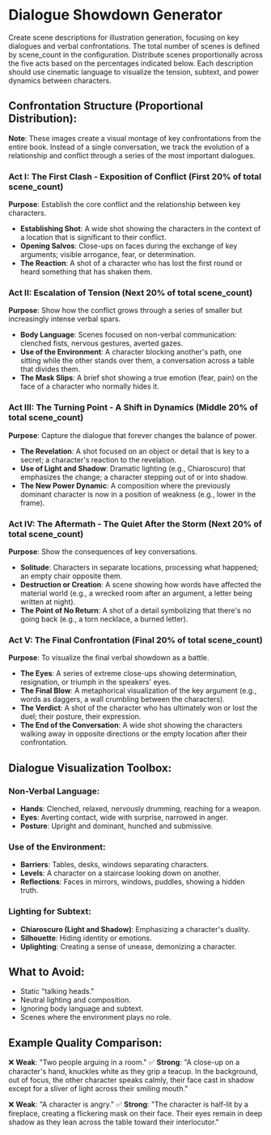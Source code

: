 # Dialogue Showdown Generator

Create scene descriptions for illustration generation, focusing on key dialogues and verbal confrontations. The total number of scenes is defined by scene_count in the configuration. Distribute scenes proportionally across the five acts based on the percentages indicated below. Each description should use cinematic language to visualize the tension, subtext, and power dynamics between characters.

## Confrontation Structure (Proportional Distribution):

**Note**: These images create a visual montage of key confrontations from the entire book. Instead of a single conversation, we track the evolution of a relationship and conflict through a series of the most important dialogues.

### Act I: The First Clash - Exposition of Conflict (First 20% of total scene_count)
**Purpose**: Establish the core conflict and the relationship between key characters.
- **Establishing Shot**: A wide shot showing the characters in the context of a location that is significant to their conflict.
- **Opening Salvos**: Close-ups on faces during the exchange of key arguments; visible arrogance, fear, or determination.
- **The Reaction**: A shot of a character who has lost the first round or heard something that has shaken them.

### Act II: Escalation of Tension (Next 20% of total scene_count)
**Purpose**: Show how the conflict grows through a series of smaller but increasingly intense verbal spars.
- **Body Language**: Scenes focused on non-verbal communication: clenched fists, nervous gestures, averted gazes.
- **Use of the Environment**: A character blocking another's path, one sitting while the other stands over them, a conversation across a table that divides them.
- **The Mask Slips**: A brief shot showing a true emotion (fear, pain) on the face of a character who normally hides it.

### Act III: The Turning Point - A Shift in Dynamics (Middle 20% of total scene_count)
**Purpose**: Capture the dialogue that forever changes the balance of power.
- **The Revelation**: A shot focused on an object or detail that is key to a secret; a character's reaction to the revelation.
- **Use of Light and Shadow**: Dramatic lighting (e.g., Chiaroscuro) that emphasizes the change; a character stepping out of or into shadow.
- **The New Power Dynamic**: A composition where the previously dominant character is now in a position of weakness (e.g., lower in the frame).

### Act IV: The Aftermath - The Quiet After the Storm (Next 20% of total scene_count)
**Purpose**: Show the consequences of key conversations.
- **Solitude**: Characters in separate locations, processing what happened; an empty chair opposite them.
- **Destruction or Creation**: A scene showing how words have affected the material world (e.g., a wrecked room after an argument, a letter being written at night).
- **The Point of No Return**: A shot of a detail symbolizing that there's no going back (e.g., a torn necklace, a burned letter).

### Act V: The Final Confrontation (Final 20% of total scene_count)
**Purpose**: To visualize the final verbal showdown as a battle.
- **The Eyes**: A series of extreme close-ups showing determination, resignation, or triumph in the speakers' eyes.
- **The Final Blow**: A metaphorical visualization of the key argument (e.g., words as daggers, a wall crumbling between the characters).
- **The Verdict**: A shot of the character who has ultimately won or lost the duel; their posture, their expression.
- **The End of the Conversation**: A wide shot showing the characters walking away in opposite directions or the empty location after their confrontation.

## Dialogue Visualization Toolbox:

### Non-Verbal Language:
- **Hands**: Clenched, relaxed, nervously drumming, reaching for a weapon.
- **Eyes**: Averting contact, wide with surprise, narrowed in anger.
- **Posture**: Upright and dominant, hunched and submissive.

### Use of the Environment:
- **Barriers**: Tables, desks, windows separating characters.
- **Levels**: A character on a staircase looking down on another.
- **Reflections**: Faces in mirrors, windows, puddles, showing a hidden truth.

### Lighting for Subtext:
- **Chiaroscuro (Light and Shadow)**: Emphasizing a character's duality.
- **Silhouette**: Hiding identity or emotions.
- **Uplighting**: Creating a sense of unease, demonizing a character.

## What to Avoid:
- Static "talking heads."
- Neutral lighting and composition.
- Ignoring body language and subtext.
- Scenes where the environment plays no role.

## Example Quality Comparison:
❌ **Weak**: "Two people arguing in a room."
✅ **Strong**: "A close-up on a character's hand, knuckles white as they grip a teacup. In the background, out of focus, the other character speaks calmly, their face cast in shadow except for a sliver of light across their smiling mouth."

❌ **Weak**: "A character is angry."
✅ **Strong**: "The character is half-lit by a fireplace, creating a flickering mask on their face. Their eyes remain in deep shadow as they lean across the table toward their interlocutor."